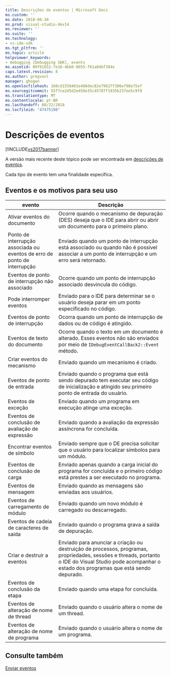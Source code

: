 ```yaml
---
title: Descrições de eventos | Microsoft Docs
ms.custom: ''
ms.date: 2018-06-30
ms.prod: visual-studio-dev14
ms.reviewer: ''
ms.suite: ''
ms.technology:
- vs-ide-sdk
ms.tgt_pltfrm: ''
ms.topic: article
helpviewer_keywords:
- debugging [Debugging SDK], events
ms.assetid: 09f61652-7e16-4bb0-8055-f61a84bf384e
caps.latest.revision: 8
ms.author: gregvanl
manager: ghogen
ms.openlocfilehash: 160cd1558401e488dec82e79627f306ef98e75ef
ms.sourcegitcommit: 55f7ce2d5d2e458e35c45787f1935b237ee5c9f8
ms.translationtype: MT
ms.contentlocale: pt-BR
ms.lasthandoff: 08/22/2018
ms.locfileid: "47475198"
---
```

# <a name="event-descriptions"></a>Descrições de eventos
[!INCLUDE[vs2017banner](../../includes/vs2017banner.md)]

A versão mais recente deste tópico pode ser encontrada em [descrições de eventos](https://docs.microsoft.com/visualstudio/extensibility/debugger/event-descriptions).  
  
Cada tipo de evento tem uma finalidade específica.  
  
## <a name="events-and-the-reasons-for-their-use"></a>Eventos e os motivos para seu uso  
  
|evento|Descrição|  
|-----------|-----------------|  
|Ativar eventos do documento|Ocorre quando o mecanismo de depuração (DES) deseja que o IDE para abrir ou abrir um documento para o primeiro plano.|  
|Ponto de interrupção associada ou eventos de erro de ponto de interrupção|Enviado quando um ponto de interrupção está associado ou quando não é possível associar a um ponto de interrupção e um erro será retornado.|  
|Eventos de ponto de interrupção não associado|Ocorre quando um ponto de interrupção associado desvincula do código.|  
|Pode interromper eventos|Enviado para o IDE para determinar se o usuário deseja parar em um ponto especificado no código.|  
|Eventos de ponto de interrupção|Ocorra quando um ponto de interrupção de dados ou de código é atingido.|  
|Eventos de texto do documento|Ocorre quando o texto em um documento é alterado. Esses eventos não são enviados por meio de `IDebugEventCallBack2::Event` método.|  
|Criar eventos do mecanismo|Enviado quando um mecanismo é criado.|  
|Eventos de ponto de entrada|Enviado quando o programa que está sendo depurado tem executar seu código de inicialização e atingido seu primeiro ponto de entrada do usuário.|  
|Eventos de exceção|Enviado quando um programa em execução atinge uma exceção.|  
|Eventos de conclusão de avaliação de expressão|Enviado quando a avaliação da expressão assíncrona for concluída.|  
|Encontrar eventos de símbolo|Enviado sempre que o DE precisa solicitar que o usuário para localizar símbolos para um módulo.|  
|Eventos de conclusão de carga|Enviado apenas quando a carga inicial do programa for concluída e o primeiro código está prestes a ser executado no programa.|  
|Eventos de mensagem|Enviado quando as mensagens são enviadas aos usuários.|  
|Eventos de carregamento de módulo|Enviado quando um novo módulo é carregado ou descarregado.|  
|Eventos de cadeia de caracteres de saída|Enviado quando o programa grava a saída de depuração.|  
|Criar e destruir a eventos|Enviado para anunciar a criação ou destruição de processos, programas, propriedades, sessões e threads, portanto o IDE do Visual Studio pode acompanhar o estado dos programas que está sendo depurado.|  
|Eventos de conclusão da etapa|Enviado quando uma etapa for concluída.|  
|Eventos de alteração de nome de thread|Enviado quando o usuário altera o nome de um thread.|  
|Eventos de alteração de nome de programa|Enviado quando o usuário altera o nome de um programa.|  
  
## <a name="see-also"></a>Consulte também  
 [Enviar eventos](../../extensibility/debugger/sending-events.md)

